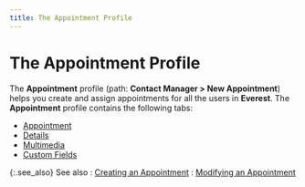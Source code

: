 ```yaml
---
title: The Appointment Profile
---
```


# The Appointment Profile


The **Appointment** profile (path:  **Contact Manager &gt; New Appointment**)  helps you create and assign appointments for all the users in **Everest**.  The **Appointment** profile contains  the following tabs:

- [Appointment]({{site.cm_baseurl}}/appointments/create-an-appointment/the-appointment-profile/the_appointment_profile_appointment.html)
- [Details]({{site.cm_baseurl}}/appointments/create-an-appointment/the-appointment-profile/the_appointment_profile_details.html)
- [Multimedia]({{site.cm_baseurl}}/appointments/create-an-appointment/the-appointment-profile/the_appointment_profile_multimedia.html)
- [Custom  Fields]({{site.cm_baseurl}}/appointments/create-an-appointment/the-appointment-profile/the_appointment_profile_-_custom_fields_tab.html)



{:.see_also}
See also
: [Creating an  Appointment]({{site.cm_baseurl}}/appointments/create-an-appointment/creating_an_appointment.html)
: [Modifying an  Appointment]({{site.cm_baseurl}}/appointments/modify-an-appointment/modifying_appointment.html)
